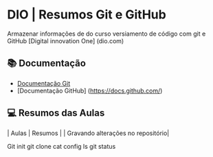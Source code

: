 
# DIO | Resumos Git e GitHub

Armazenar informações de do curso versiamento de código com git e GitHub [Digital innovation One] (dio.com)


## 📚 Documentação
- [Documentação Git](https://git-scm.com/doc)
- [Documentação GitHub] (https://docs.github.com/)

## 💻 Resumos das Aulas

| Aulas | Resumos |
| Gravando alterações no repositório| 


Git init
git clone
cat config
ls
git status
